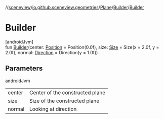 //[sceneview](../../../../index.md)/[io.github.sceneview.geometries](../../index.md)/[Plane](../index.md)/[Builder](index.md)/[Builder](-builder.md)

# Builder

[androidJvm]\
fun [Builder](-builder.md)(center: [Position](../../../io.github.sceneview.math/index.md#945960193%2FClasslikes%2F-1571379623) = Position(0.0f), size: [Size](../../../io.github.sceneview.math/index.md#1872733609%2FClasslikes%2F-1571379623) = Size(x = 2.0f, y = 2.0f), normal: [Direction](../../../io.github.sceneview.math/index.md#1758682841%2FClasslikes%2F-1571379623) = Direction(y = 1.0f))

## Parameters

androidJvm

| | |
|---|---|
| center | Center of the constructed plane |
| size | Size of the constructed plane |
| normal | Looking at direction |

